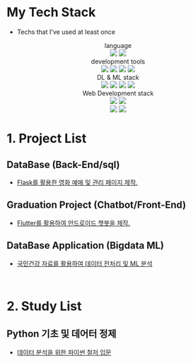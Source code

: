 <!--
**ji-hun-choi/ji-hun-choi** is a ✨ _special_ ✨ repository because its `README.md` (this file) appears on your GitHub profile.

Here are some ideas to get you started:

- 🔭 I’m currently working on ...
- 🌱 I’m currently learning ...
- 👯 I’m looking to collaborate on ...
- 🤔 I’m looking for help with ...
- 💬 Ask me about ...
- 📫 How to reach me: ...
- 😄 Pronouns: ...
- ⚡ Fun fact: ...
-->
# My Tech Stack
 - Techs that I've used at least once
<p align="center">
  language
<br>
  <img src="https://img.shields.io/badge/Python-blue?logo=Python&logoColor=white"/>
  <img src="https://img.shields.io/badge/Java-navy?logo=Java&logoColor=white"/>
<br>
  development tools
<br>
  <img src="https://img.shields.io/badge/Pycharm-ultramarine?logo=Pycharm&logoColor=white"/>
  <img src="https://img.shields.io/badge/IntelliJ IDEA-blue?logo=intellijidea&logoColor=white"/>
  <img src="https://img.shields.io/badge/Jupyter-darkgoldenrod?logo=Jupyter&logoColor=white"/>
  <img src="https://img.shields.io/badge/Google Colab-gold?logo=googlecolab&logoColor=white"/>
<br>
  DL & ML stack
<br>
  <img src="https://img.shields.io/badge/Tensorflow-orange?logo=Tensorflow&logoColor=white"/>
  <img src="https://img.shields.io/badge/Pytorch-red?logo=Pytorch&logoColor=white"/>
  <img src="https://img.shields.io/badge/Sklearn-yellow?logo=Sklearn&logoColor=white"/>
  <img src="https://img.shields.io/badge/Matplot-redwine?logo=Matplot&logoColor=white"/>
<br>
  Web Development stack
<br>
  <img src="https://img.shields.io/badge/Flask-red?logo=flask&logoColor=white"/>
  <img src="https://img.shields.io/badge/MySQL-skyblue?logo=MySQL&logoColor=white"/>
<br>
  <img src="https://img.shields.io/badge/Spring-green?logo=Spring&logoColor=white"/>
  <img src="https://img.shields.io/badge/Spring Boot-sapgreen?logo=springboot&logoColor=white"/>
</p>

# 1. Project List
  ## DataBase (Back-End/sql)
   - [Flask를 활용한 영화 예매 및 관리 페이지 제작.](https://github.com/Gudegi/Database-Theater)

  ## Graduation Project (Chatbot/Front-End)
   - [Flutter를 활용하여 안드로이드 챗봇을 제작.](https://github.com/Gudegi/Eritip)

  ## DataBase Application (Bigdata ML) 
   - [국민건강 자료를 활용하여 데이터 전처리 및 ML 분석](https://github.com/kms2698/diabetes-analysys_topgap)
<br>

# 2. Study List
## Python 기초 및 데어터 정제
  - [데이터 분석을 위한 파이썬 철저 입문](https://github.com/ji-hun-choi/PlayData/tree/main/iTStudy)
